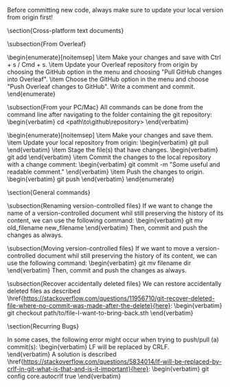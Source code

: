 Before committing new code, always make sure to update your local version from origin first!

\section{Cross-platform text documents}

\subsection{From Overleaf}

\begin{enumerate}[noitemsep]
    \item Make your changes and save with Ctrl + s / Cmd + s.
    \item Update your Overleaf repository from origin by choosing the GitHub option in the menu and choosing "Pull GitHub changes into Overleaf".
    \item Choose the GitHub option in the menu and choose "Push Overleaf changes to GitHub". Write a comment and commit.
\end{enumerate}

\subsection{From your PC/Mac}
All commands can be done from the command line after navigating to the folder containing the git repository:
\begin{verbatim}
cd <path\to\github\repository>
\end{verbatim}

\begin{enumerate}[noitemsep]
    \item Make your changes and save them.
    \item Update your local repository from origin:
    \begin{verbatim}
git pull   
    \end{verbatim}
    \item Stage the file(s) that have changes.
    \begin{verbatim}
git add <name-of-file>
    \end{verbatim}
    \item Commit the changes to the local repository with a change comment:
    \begin{verbatim}
git commit -m "Some useful and readable comment."
    \end{verbatim}
    \item Push the changes to origin.
    \begin{verbatim}
git push
    \end{verbatim}
\end{enumerate}

\section{General commands}

\subsection{Renaming version-controlled files}
If we want to change the name of a version-controlled document whil still preserving the history of its content, we can use the following command:
\begin{verbatim}
git mv old_filename new_filename
\end{verbatim}
Then, commit and push the changes as always.

\subsection{Moving version-controlled files}
If we want to move a version-controlled document whil still preserving the history of its content, we can use the following command:
\begin{verbatim}
git mv filename dir
\end{verbatim}
Then, commit and push the changes as always.

\subsection{Recover accidentally deleted files}
We can restore accidentally deleted files as described \href{https://stackoverflow.com/questions/11956710/git-recover-deleted-file-where-no-commit-was-made-after-the-delete}{here}:
\begin{verbatim}
git checkout path/to/file-I-want-to-bring-back.sth
\end{verbatim}

\section{Recurring Bugs}

In some cases, the following error might occur when trying to push/pull (a) commit(s):
\begin{verbatim}
LF will be replaced by CRLF.    
\end{verbatim}
A solution is described \href{https://stackoverflow.com/questions/5834014/lf-will-be-replaced-by-crlf-in-git-what-is-that-and-is-it-important}{here}:
\begin{verbatim}
git config core.autocrlf true
\end{verbatim}

